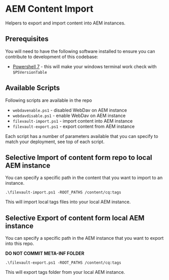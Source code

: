 # AEM Content Import

Helpers to export and import content into AEM instances.

## Prerequisites

You will need to have the following software installed to ensure you can contribute to development of this codebase:

* [Powershell 7](https://github.com/PowerShell/PowerShell/releases) - this will make your windows terminal work check with `$PSVersionTable`

## Available Scripts

Following scripts are available in the repo

* `webdavenable.ps1` - disabled WebDav on AEM instance
* `webdavdisable.ps1` - enable WebDav on AEM instance
* `filevault-import.ps1` - import content into AEM instance
* `filevault-export.ps1` - export content from AEM instance

Each script has a number of parameters available that you can specify to match your deployment, see top of each script.

## Selective Import of content form repo to local AEM instance

You can specify a specific path in the content that you want to import to an instance.

```.\filevault-import.ps1 -ROOT_PATHS /content/cq:tags```

This will import local tags files into your local AEM instance.

## Selective Export of content form local AEM instance

You can specify a specific path in the AEM instance that you want to export into this repo.

**DO NOT COMMIT META-INF FOLDER**

```.\filevault-export.ps1 -ROOT_PATHS /content/cq:tags```

This will export tags folder from your local AEM instance.
